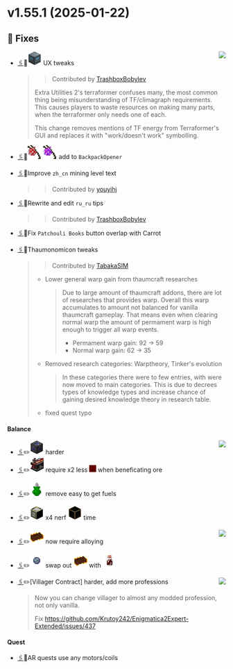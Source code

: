 # v1.55.1 (2025-01-22)

## 🐛 Fixes

* <img src="https://i.imgur.com/yweJKjE.png" align=right> [🖇](https://github.com/Krutoy242/Enigmatica2Expert-Extended/commit/ea4b600f755d4a9f9e5284cd0505a6ccc498d4f0)🌵![](https://github.com/Krutoy242/mc-icons/raw/master/i/extrautils2/terraformer__0.png "Terraformer") UX tweaks
  > > Contributed by [TrashboxBobylev](https://github.com/TrashboxBobylev)
  >
  > Extra Utilities 2's terraformer confuses many, the most common thing being misunderstanding of TF/climagraph requirements. This causes players to waste resources on making many parts, when the terraformer only needs one of each.
  > 
  > This change removes mentions of TF energy from Terraformer's GUI and replaces it with "work/doesn't work" symbolling.
* [🖇](https://github.com/Krutoy242/Enigmatica2Expert-Extended/commit/36662f82d766ab65f4d08d59b05f9bcd9642886d)🎒![](https://github.com/Krutoy242/mc-icons/raw/master/i/actuallyadditions/item_bag__0.png "Traveler's Sack") ![](https://github.com/Krutoy242/mc-icons/raw/master/i/actuallyadditions/item_void_bag__0.png "Void Sack") add to `BackpackOpener`
  > 
* [🖇](https://github.com/Krutoy242/Enigmatica2Expert-Extended/commit/79b82a757077a6873fa8d3162c8db863211b5660)🎨Improve `zh_cn` mining level text
  > > Contributed by [youyihj](https://github.com/youyihj)
  >
  > 
* [🖇](https://github.com/Krutoy242/Enigmatica2Expert-Extended/commit/c8b4fb517a8ebb511a277f71284071f38de5cce2)📔Rewrite and edit `ru_ru` tips
  > > Contributed by [TrashboxBobylev](https://github.com/TrashboxBobylev)
  >
  > 
* [🖇](https://github.com/Krutoy242/Enigmatica2Expert-Extended/commit/48a880c8d96727a6aa744b3c6b61ad273015298a)🔄Fix `Patchouli Books` button overlap with Carrot
  > 
* [🖇](https://github.com/Krutoy242/Enigmatica2Expert-Extended/commit/76be7627b91295beb34c9e5f95998047dc319120)🦯Thaumonomicon tweaks
  > > Contributed by [TabakaSIM](https://github.com/TabakaSIM)
  >
  > - Lower general warp gain from thaumcraft researches
  >   > Due to large amount of thaumcraft addons, there are lot of researches that provides warp. Overall this warp  accumulates to amount not balanced for vanilla thaumcraft gameplay. That means even when clearing normal warp the amount of permament warp is high enough to trigger all warp events.
  >   >
  >   > - Permament warp gain: 92 -> 59
  >   > - Normal warp gain: 62 -> 35
  > 
  > - Removed research categories: Warptheory, Tinker's evolution
  >   > In these categories there were to few entries, with were now moved to main categories. This is due to decrees types of knowledge types and increase chance of gaining desired knowledge theory in research table.
  > 
  > - fixed quest typo

#### Balance

* <img src="https://i.imgur.com/xL5nPgi.png" align=right> [🖇](https://github.com/Krutoy242/Enigmatica2Expert-Extended/commit/11faffdca50311e9f7695abe0d7108143aefe1c4)✏️![](https://github.com/Krutoy242/mc-icons/raw/master/i/bloodmagic/blood_rune__5.png "Displacement Rune") harder
* [🖇](https://github.com/Krutoy242/Enigmatica2Expert-Extended/commit/08b78662d0fdd20a00575dd65aeac6df5b7315a8)✏️![](https://github.com/Krutoy242/mc-icons/raw/master/i/bloodmagic/alchemy_table__0.png "Alchemy Table") require x2 less ![](https://github.com/Krutoy242/mc-icons/raw/master/i/fluid/lifeessence.png "Life Essence") when beneficating ore
  > 
* [🖇](https://github.com/Krutoy242/Enigmatica2Expert-Extended/commit/7038541cf69915517174920861934d9f28473c67)✏️![](https://github.com/Krutoy242/mc-icons/raw/master/i/botania/specialflower__0__5a67790b.png "Petro Petunia") remove easy to get fuels
  > 
* [🖇](https://github.com/Krutoy242/Enigmatica2Expert-Extended/commit/e28179d04b6107790675f145782b693257e9cc2e)✏️![](https://github.com/Krutoy242/mc-icons/raw/master/i/advancedrocketry/blackholegenerator__0.png "Black Hole Generator") x4 nerf ![](https://github.com/Krutoy242/mc-icons/raw/master/i/twilightforest/block_storage__1.png "Block of Fiery Metal") time
  > 
* <img src="https://i.imgur.com/6rS6FAx.png" align=right> [🖇](https://github.com/Krutoy242/Enigmatica2Expert-Extended/commit/e9ed11e219ab5f0ea3ce6c9b2988d445ec95af86)✏️![](https://github.com/Krutoy242/mc-icons/raw/master/i/twilightforest/fiery_ingot__0.png "Fiery Ingot") now require alloying
  > 
  > 
* [🖇](https://github.com/Krutoy242/Enigmatica2Expert-Extended/commit/2bc4f04f0876b04873c9b9201a0642a26c9675e8)✏️![](https://github.com/Krutoy242/mc-icons/raw/master/i/deepmoblearning/pristine_matter_twilight_swamp__0.png "Pristine Swamp creature Matter") swap out ![](https://github.com/Krutoy242/mc-icons/raw/master/i/twilightforest/fiery_ingot__0.png "Fiery Ingot") with ![](https://github.com/Krutoy242/mc-icons/raw/master/i/twilightforest/fiery_blood__0.png "Fiery Blood")
  > 
* <img src="https://i.imgur.com/x5Lu0Mv.png" align=right> [🖇](https://github.com/Krutoy242/Enigmatica2Expert-Extended/commit/c9682557a5577137e4cc8eed2b7d5334cd6373ed)✏️[Villager Contract] harder, add more professions
  > Now you can change villager to almost any modded profession, not only vanilla.
  > 
  > Fix https://github.com/Krutoy242/Enigmatica2Expert-Extended/issues/437

#### Quest

* [🖇](https://github.com/Krutoy242/Enigmatica2Expert-Extended/commit/1eca2c9e0bd0e2fa52575804c919068df659ea9f)📖AR quests use any motors/coils
  > 



